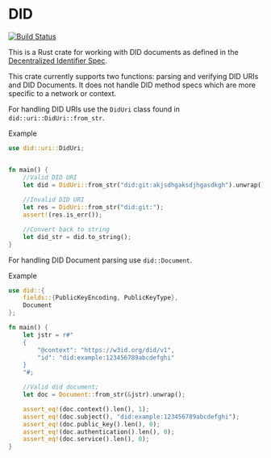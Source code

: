 # DID

[![Build Status](https://travis-ci.com/mikelodder7/did.svg?branch=master)](https://travis-ci.org/mikelodder7/did)

This is a Rust crate for working with DID documents as defined in the
[Decentralized Identifier Spec](https://w3c-ccg.github.io/did-spec/).

This crate currently supports two functions: parsing and verifying DID URIs and DID Documents.
It does not handle DID method specs which are more specific to a network or context.

For handling DID URIs use the `DidUri` class found in `did::uri::DidUri::from_str`.

Example
```rust
use did::uri::DidUri;


fn main() {
    //Valid DID URI
    let did = DidUri::from_str("did:git:akjsdhgaksdjhgasdkgh").unwrap();
    
    //Invalid DID URI
    let res = DidUri::from_str("did:git:");
    assert!(res.is_err());

    //Convert back to string
    let did_str = did.to_string();
}
```

For handling DID Document parsing use `did::Document`.

Example
```rust
use did::{
    fields::{PublicKeyEncoding, PublicKeyType},
    Document
};

fn main() {
    let jstr = r#"
    {
        "@context": "https://w3id.org/did/v1",
        "id": "did:example:123456789abcdefghi"
    }
    "#;

    //Valid did document;
    let doc = Document::from_str(&jstr).unwrap();    

    assert_eq!(doc.context().len(), 1);
    assert_eq!(doc.subject(), "did:example:123456789abcdefghi");
    assert_eq!(doc.public_key().len(), 0);
    assert_eq!(doc.authentication().len(), 0);
    assert_eq!(doc.service().len(), 0);
}
```
